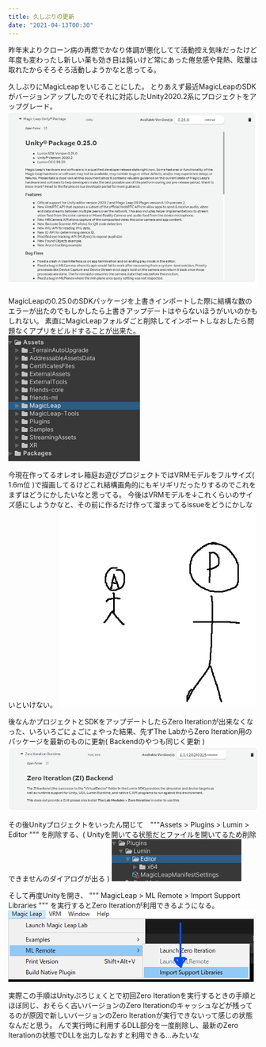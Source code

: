```yaml
---
title: 久しぶりの更新
date: "2021-04-13T00:30"
---
```


昨年末よりクローン病の再燃でかなり体調が悪化してて活動控え気味だったけど年度も変わったし新しい薬も効き目は鈍いけど常にあった倦怠感や発熱、眩暈は取れたからそろそろ活動しようかなと思ってる。

久しぶりにMagicLeapをいじることにした。
とりあえず最近MagicLeapのSDKがバージョンアップしたのでそれに対応したUnity2020.2系にプロジェクトをアップグレード。
![img](res/2021_04_13MagicLeap_0.png)

MagicLeapの0.25.0のSDKパッケージを上書きインポートした際に結構な数のエラーが出たのでもしかしたら上書きアップデートはやらないほうがいいのかもしれない。
素直にMagicLeapフォルダごと削除してインポートしなおしたら問題なくアプリをビルドすることが出来た。
![img](res/2021_04_13MagicLeap_2.png)


今現在作ってるオレオレ箱庭お遊びプロジェクトではVRMモデルをフルサイズ( 1.6m位 )で描画してるけどこれ結構画角的にもギリギリだったりするのでこれをまずはどうにかしたいなと思ってる。
今後はVRMモデルを↓これくらいのサイズ感にしようかなと、その前に作るだけ作って溜まってるissueをどうにかしないといけない。
![img](res/2021_04_13MagicLeap_1.jpg)


後なんかプロジェクトとSDKをアップデートしたらZero Iterationが出来なくなった、いろいろごにょごにょやった結果、先ずThe LabからZero Iteration用のパッケージを最新のものに更新( Backendのやつも同じく更新 )
![img](res/2021_04_13MagicLeap_5.png)

その後Unityプロジェクトをいったん閉じて　"""Assets > Plugins > Lumin > Editor """ を削除する、( Unityを開いてる状態だとファイルを開いてるため削除できませんのダイアログが出る )
![img](res/2021_04_13MagicLeap_3.png)

そして再度Unityを開き、 """ MagicLeap > ML Remote > Import Support Libraries """ を実行するとZero Iterationが利用できるようになる。
![img](res/2021_04_13MagicLeap_4.png)

実際この手順はUnityぷろじぇくとで初回Zero Iterationを実行するときの手順とほぼ同じ、おそらく古いバージョンのZero Iterationのキャッシュなどが残ってるのが原因で新しいバージョンのZero Iterationが実行できないって感じの状態なんだと思う。
んで実行時に利用するDLL部分を一度削除し、最新のZero Iterationの状態でDLLを出力しなおすと利用できる...みたいな






